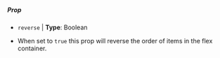 ##### Prop

* `reverse` | **Type**: Boolean 

- When set to `true` this prop will reverse the order of items in the flex container.

